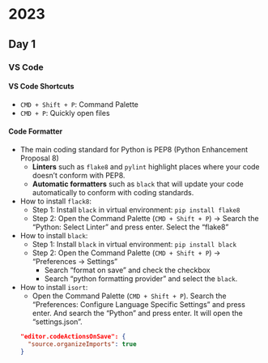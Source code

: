 # 2023
## Day 1
### VS Code
#### VS Code Shortcuts
- `CMD + Shift + P`: Command Palette
- `CMD + P`: Quickly open files
#### Code Formatter
- The main coding standard for Python is PEP8 (Python Enhancement Proposal 8)
  - **Linters** such as `flake8` and `pylint` highlight places where your code doesn’t conform with PEP8.
  - **Automatic formatters** such as `black` that will update your code automatically to conform with coding standards.
- How to install `flack8`: 
  - Step 1: Install `black` in virtual environment: `pip install flake8`
  - Step 2: Open the Command Palette (`CMD + Shift + P`) &#8594; Search the “Python: Select Linter” and press enter. Select the “flake8”
- How to install `black`:
  - Step 1: Install `black` in virtual environment: `pip install black`
  - Step 2: Open the Command Palette (`CMD + Shift + P`) &#8594; “Preferences &#8594; Settings”
    - Search “format on save” and check the checkbox
    - Search “python formatting provider” and select the `black`.  
- How to install `isort`:
  - Open the Command Palette  (`CMD + Shift + P`). Search the “Preferences: Configure Language Specific Settings” and press enter. And search the “Python” and press enter. It will open the “settings.json”.   
  ```json
  "editor.codeActionsOnSave": {
    "source.organizeImports": true
  }
  ```
